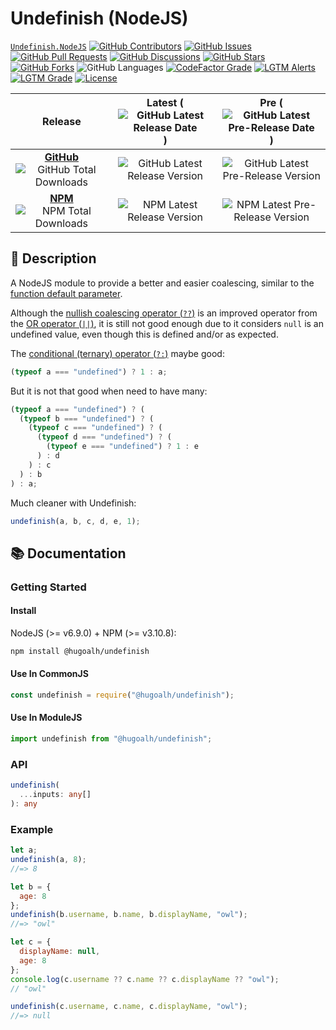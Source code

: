 # Undefinish (NodeJS)

[`Undefinish.NodeJS`](https://github.com/hugoalh-studio/undefinish-nodejs)
[![GitHub Contributors](https://img.shields.io/github/contributors/hugoalh-studio/undefinish-nodejs?label=Contributors&logo=github&logoColor=ffffff&style=flat-square)](https://github.com/hugoalh-studio/undefinish-nodejs/graphs/contributors)
[![GitHub Issues](https://img.shields.io/github/issues-raw/hugoalh-studio/undefinish-nodejs?label=Issues&logo=github&logoColor=ffffff&style=flat-square)](https://github.com/hugoalh-studio/undefinish-nodejs/issues)
[![GitHub Pull Requests](https://img.shields.io/github/issues-pr-raw/hugoalh-studio/undefinish-nodejs?label=Pull%20Requests&logo=github&logoColor=ffffff&style=flat-square)](https://github.com/hugoalh-studio/undefinish-nodejs/pulls)
[![GitHub Discussions](https://img.shields.io/github/discussions/hugoalh-studio/undefinish-nodejs?label=Discussions&logo=github&logoColor=ffffff&style=flat-square)](https://github.com/hugoalh-studio/undefinish-nodejs/discussions)
[![GitHub Stars](https://img.shields.io/github/stars/hugoalh-studio/undefinish-nodejs?label=Stars&logo=github&logoColor=ffffff&style=flat-square)](https://github.com/hugoalh-studio/undefinish-nodejs/stargazers)
[![GitHub Forks](https://img.shields.io/github/forks/hugoalh-studio/undefinish-nodejs?label=Forks&logo=github&logoColor=ffffff&style=flat-square)](https://github.com/hugoalh-studio/undefinish-nodejs/network/members)
![GitHub Languages](https://img.shields.io/github/languages/count/hugoalh-studio/undefinish-nodejs?label=Languages&logo=github&logoColor=ffffff&style=flat-square)
[![CodeFactor Grade](https://img.shields.io/codefactor/grade/github/hugoalh-studio/undefinish-nodejs?label=Grade&logo=codefactor&logoColor=ffffff&style=flat-square)](https://www.codefactor.io/repository/github/hugoalh-studio/undefinish-nodejs)
[![LGTM Alerts](https://img.shields.io/lgtm/alerts/g/hugoalh-studio/undefinish-nodejs?label=Alerts&logo=lgtm&logoColor=ffffff&style=flat-square)
![LGTM Grade](https://img.shields.io/lgtm/grade/javascript/g/hugoalh-studio/undefinish-nodejs?label=Grade&logo=lgtm&logoColor=ffffff&style=flat-square)](https://lgtm.com/projects/g/hugoalh-studio/undefinish-nodejs)
[![License](https://img.shields.io/static/v1?label=License&message=MIT&color=brightgreen&style=flat-square)](./LICENSE.md)

| **Release** | **Latest** (![GitHub Latest Release Date](https://img.shields.io/github/release-date/hugoalh-studio/undefinish-nodejs?label=%20&style=flat-square)) | **Pre** (![GitHub Latest Pre-Release Date](https://img.shields.io/github/release-date-pre/hugoalh-studio/undefinish-nodejs?label=%20&style=flat-square)) |
|:-:|:-:|:-:|
| [**GitHub**](https://github.com/hugoalh-studio/undefinish-nodejs/releases) ![GitHub Total Downloads](https://img.shields.io/github/downloads/hugoalh-studio/undefinish-nodejs/total?label=%20&style=flat-square) | ![GitHub Latest Release Version](https://img.shields.io/github/release/hugoalh-studio/undefinish-nodejs?sort=semver&label=%20&style=flat-square) | ![GitHub Latest Pre-Release Version](https://img.shields.io/github/release/hugoalh-studio/undefinish-nodejs?include_prereleases&sort=semver&label=%20&style=flat-square) |
| [**NPM**](https://www.npmjs.com/package/@hugoalh/undefinish) ![NPM Total Downloads](https://img.shields.io/npm/dt/@hugoalh/undefinish?label=%20&style=flat-square) | ![NPM Latest Release Version](https://img.shields.io/npm/v/@hugoalh/undefinish/latest?label=%20&style=flat-square) | ![NPM Latest Pre-Release Version](https://img.shields.io/npm/v/@hugoalh/undefinish/pre?label=%20&style=flat-square) |

## 📝 Description

A NodeJS module to provide a better and easier coalescing, similar to the [function default parameter](https://developer.mozilla.org/en-US/docs/Web/JavaScript/Reference/Functions/Default_parameters).

Although the [nullish coalescing operator (`??`)](https://developer.mozilla.org/en-US/docs/Web/JavaScript/Reference/Operators/Nullish_coalescing_operator) is an improved operator from the [OR operator (`||`)](https://developer.mozilla.org/en-US/docs/Web/JavaScript/Reference/Operators/Logical_OR), it is still not good enough due to it considers `null` is an undefined value, even though this is defined and/or as expected.

The [conditional (ternary) operator (`?:`)](https://developer.mozilla.org/en-US/docs/Web/JavaScript/Reference/Operators/Conditional_Operator) maybe good:

```js
(typeof a === "undefined") ? 1 : a;
```

But it is not that good when need to have many:

```js
(typeof a === "undefined") ? (
  (typeof b === "undefined") ? (
    (typeof c === "undefined") ? (
      (typeof d === "undefined") ? (
        (typeof e === "undefined") ? 1 : e
      ) : d
    ) : c
  ) : b
) : a;
```

Much cleaner with Undefinish:

```js
undefinish(a, b, c, d, e, 1);
```

## 📚 Documentation

### Getting Started

#### Install

NodeJS (>= v6.9.0) + NPM (>= v3.10.8):

```sh
npm install @hugoalh/undefinish
```

#### Use In CommonJS

```js
const undefinish = require("@hugoalh/undefinish");
```

#### Use In ModuleJS

```js
import undefinish from "@hugoalh/undefinish";
```

### API

```ts
undefinish(
  ...inputs: any[]
): any
```

### Example

```js
let a;
undefinish(a, 8);
//=> 8

let b = {
  age: 8
};
undefinish(b.username, b.name, b.displayName, "owl");
//=> "owl"

let c = {
  displayName: null,
  age: 8
};
console.log(c.username ?? c.name ?? c.displayName ?? "owl");
// "owl"

undefinish(c.username, c.name, c.displayName, "owl");
//=> null
```
